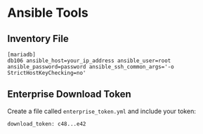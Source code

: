 # Ansible Tools

## Inventory File

```
[mariadb]
db106 ansible_host=your_ip_address ansible_user=root ansible_password=password ansible_ssh_common_args='-o StrictHostKeyChecking=no'
```

## Enterprise Download Token

Create a file called `enterprise_token.yml` and include your token:

```
download_token: c48...e42
```
